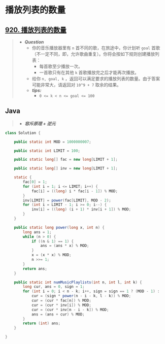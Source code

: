 # 播放列表的数量

## [920. 播放列表的数量](https://leetcode.cn/problems/number-of-music-playlists/)

> - ***Question***
>   - 你的音乐播放器里有 `n` 首不同的歌，在旅途中，你计划听 `goal` 首歌（不一定不同，即，允许歌曲重复）。你将会按如下规则创建播放列表：
>     - 每首歌至少播放一次。
>     - 一首歌只有在其他 `k` 首歌播放完之后才能再次播放。
>   - 给你 `n, goal, k` ，返回可以满足要求的播放列表的数量。由于答案可能非常大，请返回对 `10^9 + 7` 取余的结果。
>   - ***tips:***
>     - `0 <= k < n <= goal <= 100`

## Java

> - ***容斥原理 + 逆元***

```java
class Solution {

    public static int MOD = 1000000007;

    public static int LIMIT = 100;

    public static long[] fac = new long[LIMIT + 1];

    public static long[] inv = new long[LIMIT + 1];

    static {
        fac[0] = 1;
        for (int i = 1; i <= LIMIT; i++) {
            fac[i] = ((long) i * fac[i - 1]) % MOD;
        }
        inv[LIMIT] = power(fac[LIMIT], MOD - 2);
        for (int i = LIMIT - 1; i >= 0; i--) {
            inv[i] = ((long) (i + 1) * inv[i + 1]) % MOD;
        }
    }

    public static long power(long x, int n) {
        long ans = 1;
        while (n > 0) {
            if ((n & 1) == 1) {
                ans = (ans * x) % MOD;
            }
            x = (x * x) % MOD;
            n >>= 1;
        }
        return ans;
    }

    public static int numMusicPlaylists(int n, int l, int k) {
        long cur, ans = 0, sign = 1;
        for (int i = 0; i < n - k; i++, sign = sign == 1 ? (MOD - 1) : 1) {
            cur = (sign * power(n - i - k, l - k)) % MOD;
            cur = (cur * fac[n]) % MOD;
            cur = (cur * inv[i]) % MOD;
            cur = (cur * inv[n - i - k]) % MOD;
            ans = (ans + cur) % MOD;
        }
        return (int) ans;
    }

}
```
